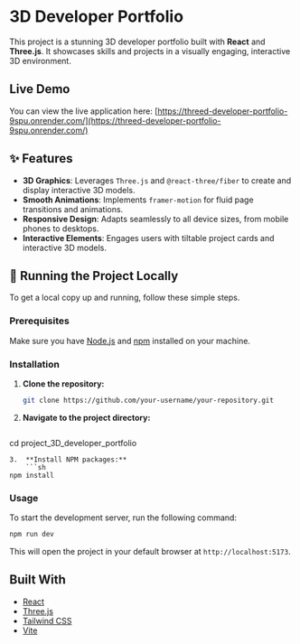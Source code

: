 # 3D Developer Portfolio

This project is a stunning 3D developer portfolio built with **React** and **Three.js**. It showcases skills and projects in a visually engaging, interactive 3D environment.

## Live Demo

You can view the live application here: [https://threed-developer-portfolio-9spu.onrender.com/](https://threed-developer-portfolio-9spu.onrender.com/)

## ✨ Features

- **3D Graphics**: Leverages `Three.js` and `@react-three/fiber` to create and display interactive 3D models.
- **Smooth Animations**: Implements `framer-motion` for fluid page transitions and animations.
- **Responsive Design**: Adapts seamlessly to all device sizes, from mobile phones to desktops.
- **Interactive Elements**: Engages users with tiltable project cards and interactive 3D models.

## 🚀 Running the Project Locally

To get a local copy up and running, follow these simple steps.

### Prerequisites

Make sure you have [Node.js](https://nodejs.org/) and [npm](https://www.npmjs.com/) installed on your machine.

### Installation

1.  **Clone the repository:**
    ```sh
    git clone https://github.com/your-username/your-repository.git
    ```
2.  **Navigate to the project directory:**
    ```sh
cd project_3D_developer_portfolio
```
3.  **Install NPM packages:**
    ```sh
npm install
```

### Usage

To start the development server, run the following command:

```sh
npm run dev
```

This will open the project in your default browser at `http://localhost:5173`.

## Built With

- [React](https://reactjs.org/)
- [Three.js](https://threejs.org/)
- [Tailwind CSS](https://tailwindcss.com/)
- [Vite](https://vitejs.dev/) 